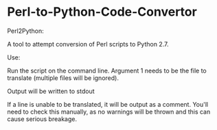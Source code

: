 # Perl-to-Python-Code-Convertor

Perl2Python:

A tool to attempt conversion of Perl scripts to Python 2.7. 

Use:

Run the script on the command line. Argument 1 needs to be the file to translate (multiple files will be ignored).

Output will be written to stdout

If a line is unable to be translated, it will be output as a comment. You'll need to check this manually, as no warnings will be thrown and this can cause serious breakage.
